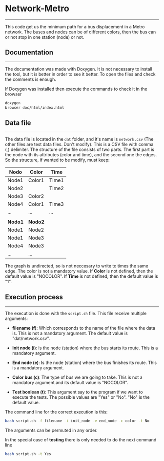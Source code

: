 # Network-Metro

---

This code get us the minimum path for a bus displacement in a Metro network. The buses and nodes can be of different colors, then the bus can or not stop in one station (node) or not.

## Documentation

---

The documentation was made with Doxygen. It is not necessary to install the tool, but it is better in order to see it better. To open the files and check the comments is enough.

If Doxygen was installed then execute the commands to check it in the browser

```bash
doxygen
browser doc/html/index.html
```

## Data file

---

The data file is located in the `dat` folder, and it's name is `network.csv` (The other files are test data files. Don't modify). This is a CSV file with comma (,) delimiter. The structure of the file consists of two parts. The first part is the node with its attributes (color and time), and the second one the edges. So the structure, if wanted to be modify, must keep:

| **Nodo**  | **Color** | **Time** |
| --------- | --------- | -------- |
| Node1     | Color1    | Time1    |
| Node2     |           | Time2    |
| Node3     | Color2    |          |
| Node4     | Color1    | Time3    |
| ...       | ...       | ...      |
|           |           |          |
| **Nodo1** | **Nodo2** |          |
| Node1     | Node2     |          |
| Node1     | Node3     |          |
| Node4     | Node3     |          |
| ...       | ...       |          |

The graph is undirected, so is not neccesary to write to times the same edge. The color is not a mandatory value. If **Color** is not defined, then the default value is "NOCOLOR". If **Time** is not defined, then the default value is "1".

## Execution process

---

The execution is done with the `script.sh` file. This file receive multiple arguments:

- **filename (f)**: Which corresponds to the name of the file where the data is. This is not a mandatory argument. The default value is "dat/network.csv".

- **Init node (i)**: Is the node (station) where the bus starts its route. This is a mandatory argument.

- **End node (e)**: Is the node (station) where the bus finishes its route. This is a mandatory argument.

- **Color bus (c)**: The type of bus we are going to take. This is not a mandatory argument and its default value is "NOCOLOR".

- **Test boolean (t)**: This argument say to the program if we want to execute the tests. The possible values are "Yes" or "No". "No" is the default value.

The command line for the correct execution is this:

```bash
bash script.sh -f filename -i init_node -e end_node -c color -t No
```

The arguments can be permuted in any order. 

In the special case of **testing** there is only needed to do the next command line

```bash
bash script.sh -t Yes
```
